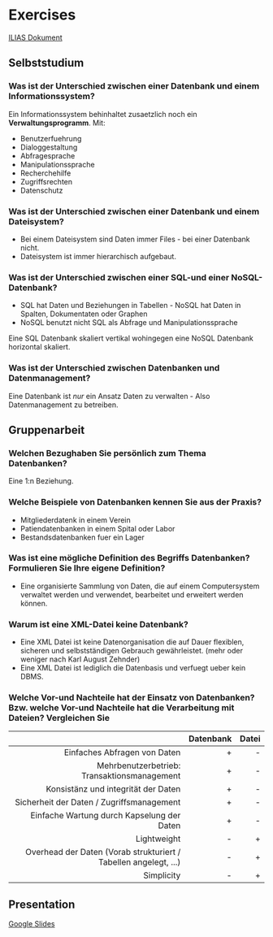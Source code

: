 # Exercises

[ILIAS Dokument](https://elearning.hslu.ch/ilias/goto.php?target=file_3608481_download)

## Selbststudium

### Was ist der Unterschied zwischen einer Datenbank und einem Informationssystem?

Ein Informationssystem behinhaltet zusaetzlich noch ein **Verwaltungsprogramm**.
Mit:

* Benutzerfuehrung
* Dialoggestaltung
* Abfragesprache
* Manipulationssprache
* Recherchehilfe
* Zugriffsrechten
* Datenschutz

### Was ist der Unterschied zwischen einer Datenbank und einem Dateisystem?

* Bei einem Dateisystem sind Daten immer Files - bei einer Datenbank nicht.
* Dateisystem ist immer hierarchisch aufgebaut.

### Was ist der Unterschied zwischen einer SQL-und einer NoSQL-Datenbank?

* SQL hat Daten und Beziehungen in Tabellen - NoSQL hat Daten in Spalten, Dokumentaten oder Graphen
* NoSQL benutzt nicht SQL als Abfrage und Manipulationssprache

Eine SQL Datenbank skaliert vertikal wohingegen eine NoSQL Datenbank horizontal skaliert.

### Was ist der Unterschied zwischen Datenbanken und Datenmanagement?

Eine Datenbank ist *nur* ein Ansatz Daten zu verwalten - Also Datenmanagement zu betreiben.

## Gruppenarbeit

### Welchen Bezughaben Sie persönlich zum Thema Datenbanken?

Eine 1:n Beziehung.

### Welche Beispiele von Datenbanken kennen Sie aus der Praxis?

* Mitgliederdatenk in einem Verein
* Patiendatenbanken in einem Spital oder Labor
* Bestandsdatenbanken fuer ein Lager

### Was ist eine mögliche Definition des Begriffs Datenbanken? Formulieren Sie Ihre eigene Definition?

* Eine organisierte Sammlung von Daten, die auf einem Computersystem verwaltet werden und verwendet, bearbeitet und erweitert werden können.

### Warum ist eine XML-Datei keine Datenbank?

* Eine XML Datei ist keine Datenorganisation die auf Dauer flexiblen, sicheren und selbstständigen Gebrauch gewährleistet.
(mehr oder weniger nach Karl August Zehnder)
* Eine XML Datei ist lediglich die Datenbasis und verfuegt ueber kein DBMS.

### Welche Vor-und Nachteile hat der Einsatz von Datenbanken? Bzw. welche Vor-und Nachteile hat die Verarbeitung mit Dateien? Vergleichen Sie

| | Datenbank | Datei |
|-------:|-----:|----:|
| Einfaches Abfragen von Daten | + | - |
| Mehrbenutzerbetrieb: Transaktionsmanagement | + | - |
| Konsistänz und integrität der Daten | + | - |
| Sicherheit der Daten / Zugriffsmanagement | + | - |
| Einfache Wartung durch Kapselung der Daten | + | - |
| Lightweight | - | + |
| Overhead der Daten (Vorab strukturiert / Tabellen angelegt, ...) | - | + |
| Simplicity | - | + |

## Presentation

[Google Slides](https://docs.google.com/presentation/d/1o6ePtryBP9KrIOSaS7OvEKrGfTDe5POIaRXMCS2tKkM/edit?usp=sharing)
